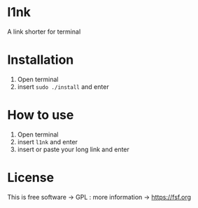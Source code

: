 # l1nk
A  link shorter for terminal

# Installation
1) Open terminal
2) insert `sudo ./install` and enter

# How to use
1) Open terminal
2) insert `l1nk` and enter
3) insert or paste your long link and enter

# License
This is free software -> GPL : more information -> https://fsf.org






